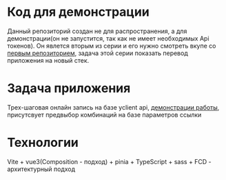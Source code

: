 # Код для демонстрации

Данный репозиторий создан не для распространения, а для демонстрации(он не запуcтится, так как не имеет необходимых Api токенов). Он явлется вторым из серии и его нужно смотреть вкупе со [первым репозиторием](https://github.com/Krel-developer/demonstration-1), задача этой серии показать перевод приложения на новый стек.

# Задача приложения

Трех-шаговая онлайн запись на базе yclient api, [демонстрации работы](https://onkoplus.ru/onlajn-zapis/?staff_id=3519244), присутсвует предвыбор комбинаций на базе параметров ссылки

# Технологии

Vite + vue3(Composition - подход) + pinia + TypeScript + sass + FCD - архитектурный подход
